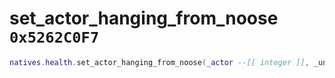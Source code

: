 # set_actor_hanging_from_noose `0x5262C0F7`

```lua
natives.health.set_actor_hanging_from_noose(_actor --[[ integer ]], _unk1 --[[ integer ]])
```